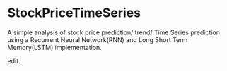 # StockPriceTimeSeries
A simple analysis of stock price prediction/ trend/ Time Series prediction using a Recurrent Neural Network(RNN) and Long Short Term Memory(LSTM) implementation. 

edit.
